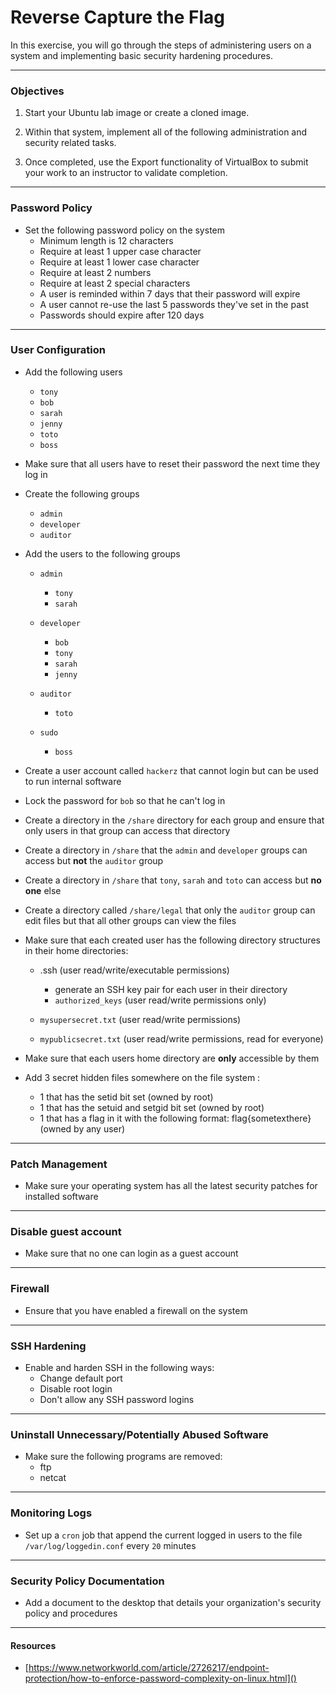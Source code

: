 # Reverse Capture the Flag
In this exercise, you will go through the steps of administering users on a system and implementing basic security hardening procedures.
****

### Objectives
1. Start your Ubuntu lab image or create a cloned image.

2. Within that system, implement all of the following administration and security related tasks.

3. Once completed, use the Export functionality of VirtualBox to submit your work to an instructor to validate completion.
****

### Password Policy
* Set the following password policy on the system
    * Minimum length is 12 characters
    * Require at least 1 upper case character
    * Require at least 1 lower case character
    * Require at least 2 numbers
    * Require at least 2 special characters
    * A user is reminded within 7 days that their password will expire
    * A user cannot re-use the last 5 passwords they've set in the past
    * Passwords  should expire after 120 days
****

### User Configuration
* Add the following users
    * `tony`
    * `bob`
    * `sarah`
    * `jenny`
    * `toto`
    * `boss`

* Make sure that all users have to reset their password the next time they log in

* Create the following groups
    * `admin`
    * `developer`
    * `auditor`

* Add the users to the following groups
    * `admin`
      * `tony`
      * `sarah`

    * `developer`
      * `bob`
      * `tony`
      * `sarah`
      * `jenny`

    * `auditor`
      * `toto`
    
    * `sudo`
      * `boss`
    
* Create a user account called `hackerz` that cannot login but can be used to run internal software

* Lock the password for `bob` so that he can't log in

* Create a directory in the `/share` directory for each group and ensure that only users in that group can access that directory

* Create a directory in `/share` that the `admin` and `developer` groups can access but **not** the `auditor` group

* Create a directory in `/share` that `tony`, `sarah` and `toto` can access but **no one** else

* Create a directory called `/share/legal` that only the `auditor` group can edit files but that all other groups can view the files

* Make sure that each created user has the following directory structures in their home directories:
    * .ssh (user read/write/executable permissions)
        - generate an SSH key pair for each user in their directory
        - `authorized_keys` (user read/write permissions only)

    * `mysupersecret.txt` (user read/write permissions)

    * `mypublicsecret.txt` (user read/write permissions, read for everyone)

* Make sure that each users home directory are **only** accessible by them

* Add 3 secret hidden files somewhere on the file system :
    * 1 that has the setid bit set (owned by root)
    * 1 that has the setuid and setgid bit set (owned by root)
    * 1 that has a flag in it with the following format: flag{sometexthere} (owned by any user)

****

### Patch Management
* Make sure your operating system has all the latest security patches for installed software
****

### Disable guest account
* Make sure that no one can login as a guest account
  
****
### Firewall
* Ensure that you have enabled a firewall on the system

****
### SSH Hardening
* Enable and harden SSH in the following ways:
    * Change default port
    * Disable root login
    * Don't allow any SSH password logins

****

### Uninstall Unnecessary/Potentially Abused Software
* Make sure the following programs are removed:
    * ftp
    * netcat

****

### Monitoring Logs
* Set up a `cron` job that append the current logged in users to the file `/var/log/loggedin.conf` every `20` minutes

****

### Security Policy Documentation
* Add a document to the desktop that details your organization's security policy and procedures

****

#### Resources
* [https://www.networkworld.com/article/2726217/endpoint-protection/how-to-enforce-password-complexity-on-linux.html]()
